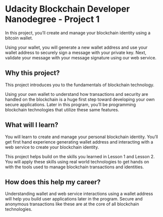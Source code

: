 # Udacity Blockchain Developer Nanodegree - Project 1

In this project, you’ll create and manage your blockchain identity using a bitcoin wallet.

Using your wallet, you will generate a new wallet address and use your wallet address to securely sign a message with your private key. Next, validate your message with your message signature using our web service.

## Why this project?
This project introduces you to the fundamentals of blockchain technology.

Using your own wallet to understand how transactions and security are handled on the blockchain is a huge first step toward developing your own secure applications. Later in this program, you’ll be programming blockchain technologies that utilize these same features.

## What will I learn?
You will learn to create and manage your personal blockchain identity. You’ll get first hand experience generating wallet address and interacting with a web service to create your blockchain identity.

This project helps build on the skills you learned in Lesson 1 and Lesson 2. You will apply these skills using real world technologies to get hands on with the tools used to manage blockchain transactions and identities.

## How does this help my career?
Understanding wallet and web service interactions using a wallet address will help you build user applications later in the program. Secure and anonymous transactions like these are at the core of all blockchain technologies.